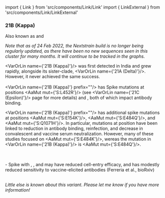 import { Link } from 'src/components/Link/Link'
import { LinkExternal } from 'src/components/Link/LinkExternal'

### 21B (Kappa)
Also known as <VarOrLin name="21B (Kappa)" invert={true} /> and <Who name="Kappa" />

_Note that as of 24 Feb 2022, the Nextstrain build is no longer being regularly updated, as there have been no new sequences seen in this cluster for many months. It will continue to be tracked in the graphs._

<VarOrLin name={'21B (Kappa)'}/> was first detected in India and grew rapidly, alongside its sister-clade, <VarOrLin name={'21A (Delta)'}/>. However, it never achieved the same success.
<br/>
<br/>
<VarOrLin name={'21B (Kappa)'} prefix=""/> has Spike mutations at positions <AaMut mut={'S:L452R'}/> (see <VarOrLin name={'21C (Epsilon)'}/> page for more details) and <Mut name="S:P681"/>, both of which impact antibody binding.<br />

<VarOrLin name={'21B (Kappa)'} prefix=""/> has additional spike mutations at positions <AaMut mut={'S:E154K'}/>, <AaMut mut={'S:E484Q'}/>, and <AaMut mut={'S:Q1071H'}/>.
In particular, mutations at position <Mut name="S:E484"/> have been linked to reduction in antibody binding, reinfection, and decrease in convalescent and vaccine serum neutralization.
However, many of these studies focused on <AaMut mut={'S:E484K'}/>, wereas the mutation in <VarOrLin name={'21B (Kappa)'}/> is <AaMut mut={'S:E484Q'}/>.

<br/>
<br/>
- Spike with <AaMut mut={'S:L452R'}/>, <AaMut mut={'S:E484Q'}/>, and <AaMut mut={'S:P681R'}/> may have reduced cell-entry efficacy, and has modestly reduced sensitivity to vaccine-elicited antibodies (<LinkExternal href="https://www.biorxiv.org/content/10.1101/2021.05.08.443253v1">Ferreria et al., bioRxiv</LinkExternal>)

<br/>
<br/>


_Little else is known about this variant. Please let me know if you have more information!_

